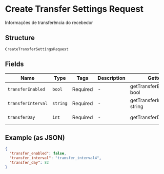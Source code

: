 
# Create Transfer Settings Request

Informações de transferência do recebedor

## Structure

`CreateTransferSettingsRequest`

## Fields

| Name | Type | Tags | Description | Getter | Setter |
|  --- | --- | --- | --- | --- | --- |
| `transferEnabled` | `bool` | Required | - | getTransferEnabled(): bool | setTransferEnabled(bool transferEnabled): void |
| `transferInterval` | `string` | Required | - | getTransferInterval(): string | setTransferInterval(string transferInterval): void |
| `transferDay` | `int` | Required | - | getTransferDay(): int | setTransferDay(int transferDay): void |

## Example (as JSON)

```json
{
  "transfer_enabled": false,
  "transfer_interval": "transfer_interval4",
  "transfer_day": 82
}
```

